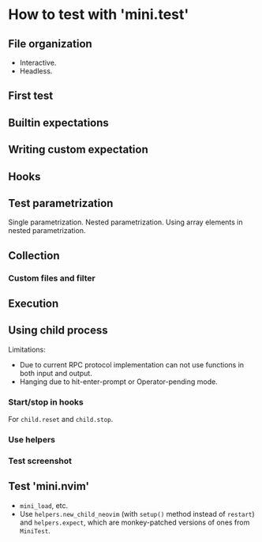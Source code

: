 # How to test with 'mini.test'

## File organization

- Interactive.
- Headless.

## First test

## Builtin expectations

## Writing custom expectation

## Hooks

## Test parametrization

Single parametrization.
Nested parametrization.
Using array elements in nested parametrization.

## Collection

### Custom files and filter

## Execution

## Using child process

Limitations:
- Due to current RPC protocol implementation can not use functions in both input and output.
- Hanging due to hit-enter-prompt or Operator-pending mode.

### Start/stop in hooks

For `child.reset` and `child.stop`.

### Use helpers

### Test screenshot

## Test 'mini.nvim'

- `mini_load`, etc.
- Use `helpers.new_child_neovim` (with `setup()` method instead of `restart`) and `helpers.expect`, which are monkey-patched versions of ones from `MiniTest`.
